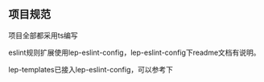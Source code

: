 ## 项目规范

项目全部都采用ts编写

eslint规则扩展使用lep-eslint-config，lep-eslint-config下readme文档有说明。

lep-templates已接入lep-eslint-config，可以参考下
